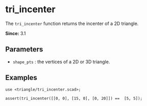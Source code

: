 # tri_incenter

The `tri_incenter` function returns the incenter of a 2D triangle. 

**Since:** 3.1

## Parameters

- `shape_pts` : the vertices of a 2D or 3D triangle.

## Examples

    use <triangle/tri_incenter.scad>;
   
    assert(tri_incenter([[0, 0], [15, 0], [0, 20]]) ==  [5, 5]);